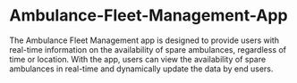 # Ambulance-Fleet-Management-App
The Ambulance Fleet Management app is designed to provide users with real-time information on the availability of spare ambulances, regardless of time or location. With the app, users can view the availability of spare ambulances in real-time and dynamically update the data by end users.
